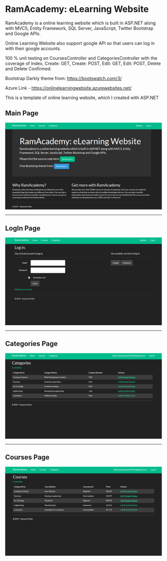 <h1>RamAcademy: eLearning Website</h1>

<p>RamAcademy is a online learning website which is built in ASP.NET along with MVC5, Entity Framework, SQL Server, JavaScript, Twitter Bootstrap and Google APIs.</p>	

<p>Online Learning Website also support google API so that users can log in with their google accounts.</p>

<p>100 % unit testing on CoursesController and CategoriesController with the coverage of Index, Create: GET, Create: POST, Edit: GET, Edit: POST, Delete and Delete Confirmed.</p>

<p>Bootstrap Darkly theme from: <a href="https://bootswatch.com/3/">https://bootswatch.com/3/</a></p>

<p>Azure Link - <a href = "https://onlinelearningwebsite.azurewebsites.net/">https://onlinelearningwebsite.azurewebsites.net/</a></p>

<p>This is a template of online learning website, which I created with ASP.NET</p>

<h2>Main Page</h2>	
<img src = "OnlineLearningWebsite/Content/Images/MainPage.png" />
<hr>

<h2>LogIn Page</h2>	
<img src = "OnlineLearningWebsite/Content/Images/LoginPage.png" />
<hr>

<h2>Categories Page</h2>	
<img src = "OnlineLearningWebsite/Content/Images/CategoriesPage.png" />
<hr>

<h2>Courses Page</h2>	
<img src = "OnlineLearningWebsite/Content/Images/CoursesPage.png" /> 